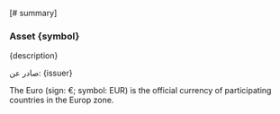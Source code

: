 [# summary]

### Asset {symbol}

{description}

صادر عن: {issuer}

The Euro (sign: €; symbol: EUR) is the official currency of participating countries in the Europ zone.
